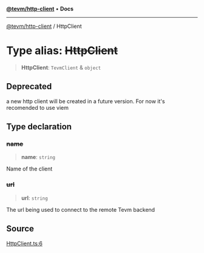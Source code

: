 [**@tevm/http-client**](../README.md) • **Docs**

***

[@tevm/http-client](../globals.md) / HttpClient

# Type alias: ~~HttpClient~~

> **HttpClient**: `TevmClient` & `object`

## Deprecated

a new http client will be created in a future version. For now it's recomended to use viem

## Type declaration

### ~~name~~

> **name**: `string`

Name of the client

### ~~url~~

> **url**: `string`

The url being used to connect to the remote Tevm backend

## Source

[HttpClient.ts:6](https://github.com/evmts/tevm-monorepo/blob/main/packages/http-client/src/HttpClient.ts#L6)
